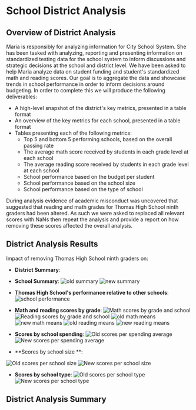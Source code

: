 # School District Analysis

## Overview of District Analysis
Maria is responsibly for analyzing information for City School System. She has been tasked with analyzing, reporting and presenting information on standardized testing data for the school system to inform discussions and strategic decisions at the school and district level. 
We have been asked to help Maria analyze data on student funding and student's standardized math and reading scores.
Our goal is to aggregate the data and showcase trends in school performance in order to inform decisions around budgeting. In order to complete this we will produce the following deliverables:
-   A high-level snapshot of the district's key metrics, presented in a table format
-   An overview of the key metrics for each school, presented in a table format
-   Tables presenting each of the following metrics:
    -   Top 5 and bottom 5 performing schools, based on the overall passing rate
    -   The average math score received by students in each grade level at each school
    -   The average reading score received by students in each grade level at each school
    -   School performance based on the budget per student
    -   School performance based on the school size 
    -   School performance based on the type of school

During analysis evidence of academic misconduct was uncovered that suggested that reading and math grades for Thomas High School ninth graders had been altered. As such we were asked to replaced all relevant scores with NaNs then repeat the analysis and provide a report on how removing these scores affected the overall analysis.

## District Analysis Results
Impact of removing Thomas High School ninth graders on:
 - **District Summary**: 
 
 - **School Summary**:
 ![old summary](/Screenshots/Old_student_summary.PNG)
 ![new summary](/Screenshots/New_student_summary.PNG)
 

 - **Thomas High School's performance relative to other schools**:
 ![school performance](/Screenshots/Thomas_9_removed_proof.PNG)


 - **Math and reading scores by grade**:
![Math scores by grade and school](/Screenshots/Math_scores_by_grade.PNG)
![Reading scores by grade and school](/Screenshots/Reading_scores_by_grade.PNG)
![old math means](/Screenshots/Old_math_grade_averages.PNG)
![new math means](/Screenshots/Updated_math_grade_averages.PNG)
![old reading means](/Screenshots/Old_reading_grade_averages.PNG)
![new reading means](/Screenshots/Updated_reading_grade_averages.PNG)

 - **Scores by school spending**:
![Old scores per spending average](/Screenshots/Old_scores_per_spending_average.PNG)
![New scores per spending average](/Screenshots/Updated_scores_per_spending_average.PNG)


 - **Scores by school size **:

![Old scores per school size](/Screenshots/Old_scores_per_school_size.PNG)
![New scores per school size](/Screenshots/Updated_scores_per_school_size.PNG)
 - **Scores by school type**:
![Old scores per school type](/Screenshots/Old_scores_per_school_type.PNG)
![New scores per school type](/Screenshots/Updated_scores_per_school_type.PNG)

## District Analysis Summary


